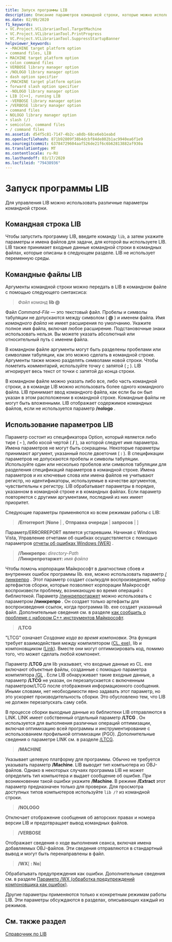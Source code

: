 ```yaml
---
title: Запуск программы LIB
description: Описание параметров командной строки, которые можно использовать с программой LIB. exe.
ms.date: 02/09/2020
f1_keywords:
- VC.Project.VCLibrarianTool.TargetMachine
- VC.Project.VCLibrarianTool.PrintProgress
- VC.Project.VCLibrarianTool.SuppressStartupBanner
helpviewer_keywords:
- -MACHINE target platform option
- command files, LIB
- MACHINE target platform option
- colon command files
- VERBOSE library manager option
- /NOLOGO library manager option
- dash option specifier
- /MACHINE target platform option
- forward slash option specifier
- -NOLOGO library manager option
- LIB [C++], running LIB
- -VERBOSE library manager option
- /VERBOSE library manager option
- command files
- NOLOGO library manager option
- slash (/)
- semicolon, command files
- / command files
ms.assetid: d54f5c81-7147-4b2c-a8db-68ce6eb1eabd
ms.openlocfilehash: 871b92809f38b4dcbf84de802b1ac9940ea6f1e9
ms.sourcegitcommit: 63784729604aaf526de21f6c6b62813882af930a
ms.translationtype: MT
ms.contentlocale: ru-RU
ms.lasthandoff: 03/17/2020
ms.locfileid: "79438936"
---
```

# <a name="running-lib"></a>Запуск программы LIB

Для управления LIB можно использовать различные параметры командной строки.

## <a name="lib-command-line"></a>Командная строка LIB

Чтобы запустить программу LIB, введите команду `lib`, а затем укажите параметры и имена файлов для задачи, для которой вы используете LIB. LIB также принимает входные данные командной строки в командных файлах, которые описаны в следующем разделе. LIB не использует переменную среды.

## <a name="lib-command-files"></a>Командные файлы LIB

Аргументы командной строки можно передать в LIB в командном файле с помощью следующего синтаксиса:

> <em>Файл команд</em> **lib \@**

Файл *Command-File* — это текстовый файл. Пробелы и символы табуляции не допускаются между символом ( **\@** ) и именем файла. Имя *командного файла* не имеет расширения по умолчанию. Укажите полное имя файла, включая любое расширение. Подстановочные знаки использовать нельзя. Вы можете указать абсолютный или относительный путь с именем файла.

В командном файле аргументы могут быть разделены пробелами или символами табуляции, как это можно сделать в командной строке. Аргументы также можно разделять символами новой строки. Чтобы пометить комментарий, используйте точку с запятой ( **;** ). LIB игнорирует весь текст от точки с запятой до конца строки.

В командном файле можно указать либо все, либо часть командной строки, а в команде LIB можно использовать более одного командного файла. LIB принимает ввод командного файла, как если бы он был указан в этом расположении в командной строке. Командные файлы не могут быть вложенными. LIB отображает содержимое командных файлов, если не используется параметр **/nologo** .

## <a name="using-lib-options"></a>Использование параметров LIB

Параметр состоит из спецификатора Option, который является либо тире ( **-** ), либо косой чертой ( **/** ), за которой следует имя параметра. Имена параметров не могут быть сокращены. Некоторые параметры принимают аргумент, указанный после двоеточия ( **:** ). В спецификации параметров не допускаются пробелы и символы табуляции. Используйте один или несколько пробелов или символов табуляции для разделения спецификаций параметров в командной строке. Имена параметров и их ключевые слова или имена файлов не учитывают регистр, но идентификаторы, используемые в качестве аргументов, чувствительны к регистру. LIB обрабатывает параметры в порядке, указанном в командной строке и в командных файлах. Если параметр повторяется с другими аргументами, последний из них имеет приоритет.

Следующие параметры применяются ко всем режимам работы с LIB:

> **/Errorreport** \[**None** &#124; , **Отправка** **очереди** &#124; **запросов** &#124; ]

Параметр/ERRORREPORT является устаревшим. Начиная с Windows Vista, Управление отчетами об ошибках осуществляется с помощью параметров [отчеты об ошибках Windows (WER)](/windows/win32/wer/windows-error-reporting) .

> **/Линкрепро:** _directory-Path_ \
> **/Линкрепротаржет:** _имя файла_

Чтобы помочь корпорации Майкрософт в диагностике сбоев и внутренних ошибок программы lib. exe, можно использовать параметр [/линкрепро](linkrepro.md) . Этот параметр создает *ссылку*для воспроизведения, набор артефактов сборки, которые позволяют корпорации Майкрософт воспроизвести проблему, возникающую во время операций с библиотекой. Параметр [/линкрепротаржет](linkreprotarget.md) можно использовать с параметром **/линкрепро** . Он создает только артефакты для воспроизведения ссылок, когда программа lib. exe создает указанный файл. Дополнительные сведения см. в разделе [как сообщить о проблеме с набором C++ инструментов Майкрософт](../../overview/how-to-report-a-problem-with-the-visual-cpp-toolset.md).

> **/LTCG**

"LTCG" означает *Создание кода во время компоновки*. Эта функция требует взаимодействия между компилятором ([CL. exe](compiler-options.md)), lib и компоновщиком ([Link](linker-options.md)). Вместе они могут оптимизировать код, помимо того, что может сделать любой компонент.

Параметр **/LTCG** для lib указывает, что входные данные из CL. exe включают объектные файлы, созданные с помощью параметра компилятора [/GL](gl-whole-program-optimization.md) . Если LIB обнаруживает такие входные данные, а параметр **/LTCG** не указан, он перезапускается с включенным параметром/LTCG после отображения информационного сообщения. Иными словами, нет необходимости явно задавать этот параметр, но это ускоряет производительность сборки. Это обусловлено тем, что LIB не должен перезапускать саму себя.

В процессе сборки выходные данные из библиотеки LIB отправляются в LINK. LINK имеет собственный отдельный параметр **/LTCG** . Он используется для выполнения различных операций оптимизации, включая оптимизацию всей программы и инструментирование с использованием профильной оптимизации (PGO). Дополнительные сведения о параметре LINK см. в разделе [/LTCG](ltcg-link-time-code-generation.md).

> **/MACHINE**

Указывает целевую платформу для программы. Обычно не требуется указывать параметр **/Machine**. LIB выводит тип компьютера из OBJ-файлов. Однако в некоторых случаях программа LIB не может определить тип компьютера и выдает сообщение об ошибке. При возникновении такой ошибки укажите **/Machine**. В режиме **/Extract** этот параметр предназначен только для проверки. Для просмотра доступных типов компьютеров используйте `lib /?` из командной строки.

> **/NOLOGO**

Отключает отображение сообщения об авторских правах и номера версии LIB и предотвращает вывод командных файлов.

> **/VERBOSE**

Отображает сведения о ходе выполнения сеанса, включая имена добавляемых OBJ-файлов. Эти сведения отправляются в стандартный вывод и могут быть перенаправлены в файл.

> **/WX**[ **: No**]

Обрабатывать предупреждения как ошибки. Дополнительные сведения см. в разделе [Параметр /WX (обработка предупреждений компоновщика как ошибок)](wx-treat-linker-warnings-as-errors.md).

Другие параметры применяются только к конкретным режимам работы LIB. Эти параметры обсуждаются в разделах, описывающих каждый из режимов.

## <a name="see-also"></a>См. также раздел

[Справочник по LIB](lib-reference.md)
